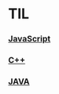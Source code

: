 # TIL

### [JavaScript](https://github.com/allwhite423/TIL/tree/master/JavaScript)
### [C++](https://github.com/allwhite423/TIL/tree/master/C%2B%2B)
### [JAVA](https://github.com/allwhite423/TIL/tree/master/Java)
